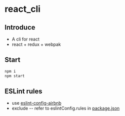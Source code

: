 # react_cli

## Introduce
+ A cli for react
+ react + redux + webpak

## Start
```bash
npm i
npm start
```

## ESLint rules
+ use [eslint-config-airbnb](https://github.com/airbnb/javascript)
+ exclude -- refer to eslintConfig.rules in [package.json](./package.json)